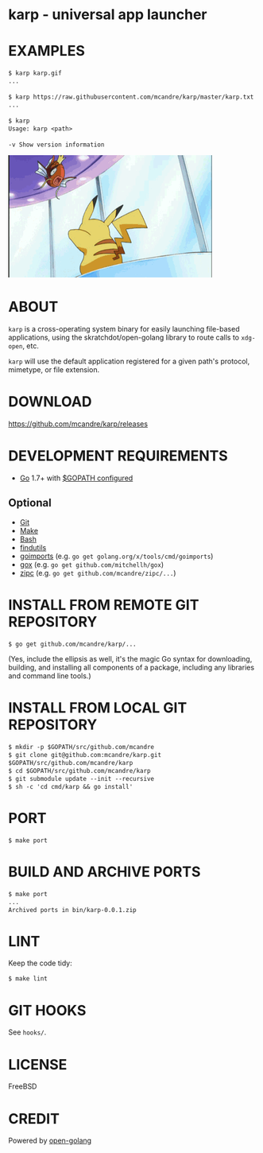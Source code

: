 # karp - universal app launcher

# EXAMPLES

```
$ karp karp.gif
...

$ karp https://raw.githubusercontent.com/mcandre/karp/master/karp.txt
...

$ karp
Usage: karp <path>

-v Show version information
```

![magikarp](https://raw.githubusercontent.com/mcandre/karp/master/karp.gif)

# ABOUT

`karp` is a cross-operating system binary for easily launching file-based applications, using the skratchdot/open-golang library to route calls to `xdg-open`, etc.

`karp` will use the default application registered for a given path's protocol, mimetype, or file extension.

# DOWNLOAD

https://github.com/mcandre/karp/releases

# DEVELOPMENT REQUIREMENTS

* [Go](https://golang.org) 1.7+ with [$GOPATH configured](https://gist.github.com/mcandre/ef73fb77a825bd153b7836ddbd9a6ddc)

## Optional

* [Git](https://git-scm.com)
* [Make](https://www.gnu.org/software/make/)
* [Bash](https://www.gnu.org/software/bash/)
* [findutils](https://www.gnu.org/software/findutils/)
* [goimports](https://godoc.org/golang.org/x/tools/cmd/goimports) (e.g. `go get golang.org/x/tools/cmd/goimports`)
* [gox](https://github.com/mitchellh/gox) (e.g. `go get github.com/mitchellh/gox`)
* [zipc](https://github.com/mcandre/zipc) (e.g. `go get github.com/mcandre/zipc/...`)

# INSTALL FROM REMOTE GIT REPOSITORY

```
$ go get github.com/mcandre/karp/...
```

(Yes, include the ellipsis as well, it's the magic Go syntax for downloading, building, and installing all components of a package, including any libraries and command line tools.)

# INSTALL FROM LOCAL GIT REPOSITORY

```
$ mkdir -p $GOPATH/src/github.com/mcandre
$ git clone git@github.com:mcandre/karp.git $GOPATH/src/github.com/mcandre/karp
$ cd $GOPATH/src/github.com/mcandre/karp
$ git submodule update --init --recursive
$ sh -c 'cd cmd/karp && go install'
```

# PORT

```
$ make port
```

# BUILD AND ARCHIVE PORTS

```
$ make port
...
Archived ports in bin/karp-0.0.1.zip
```

# LINT

Keep the code tidy:

```
$ make lint
```

# GIT HOOKS

See `hooks/`.

# LICENSE

FreeBSD

# CREDIT

Powered by [open-golang](https://github.com/skratchdot/open-golang)
